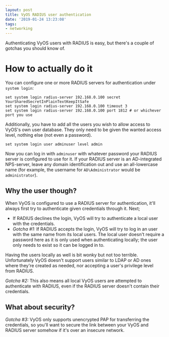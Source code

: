 ```yaml
---
layout: post
title: VyOS RADIUS user authentication
date: '2019-01-24 13:23:08'
tags:
- networking
---
```


Authenticating VyOS users with RADIUS is easy, but there's a couple of gotchas you should know of.

# How to actually do it

You can configure one or more RADIUS servers for authentication under `system login`:

    set system login radius-server 192.168.0.100 secret YourSharedSecretInPlainTextKeepItSafe
    set system login radius-server 192.168.0.100 timeout 3
    set system login radius-server 192.168.0.100 port 1812 # or whichever port you use

Additionally, you have to add all the users you wish to allow access to VyOS's own user database. They only need to be given the wanted access level, nothing else (not even a password).

    set system login user adminuser level admin

Now you can log in with `adminuser` with whatever password your RADIUS server is configured to use for it. If your RADIUS server is an AD-integrated NPS-server, leave any domain identification out and use an all-lowercase name (for example, the username for `AD\Administrator` would be `administrator`).

## Why the user though?

When VyOS is configured to use a RADIUS server for authentication, it'll always first try to authenticate given credentials through it. Next;

- If RADIUS declines the login, VyOS will try to authenticate a local user with the credentials.
- _Gotcha #1:_ If RADIUS accepts the login, VyOS will try to log in an user with the same name from its local users. The local user doesn't require a password here as it is only used when authenticating locally; the user only needs to exist so it can be logged in to.

Having the users locally as well is bit wonky but not too terrible. Unfortunately VyOS doesn't support users similar to LDAP or AD ones where they're created as needed, nor accepting a user's privilege level from RADIUS.

_Gotcha #2:_ This also means all local VyOS users are attempted to authenticate with RADIUS, even if the RADIUS server doesn't contain their credentials.

## What about security?

_Gotcha #3:_ VyOS only supports unencrypted PAP for transferring the credentials, so you'll want to secure the link between your VyOS and RADIUS server somehow if it's over an insecure network.

